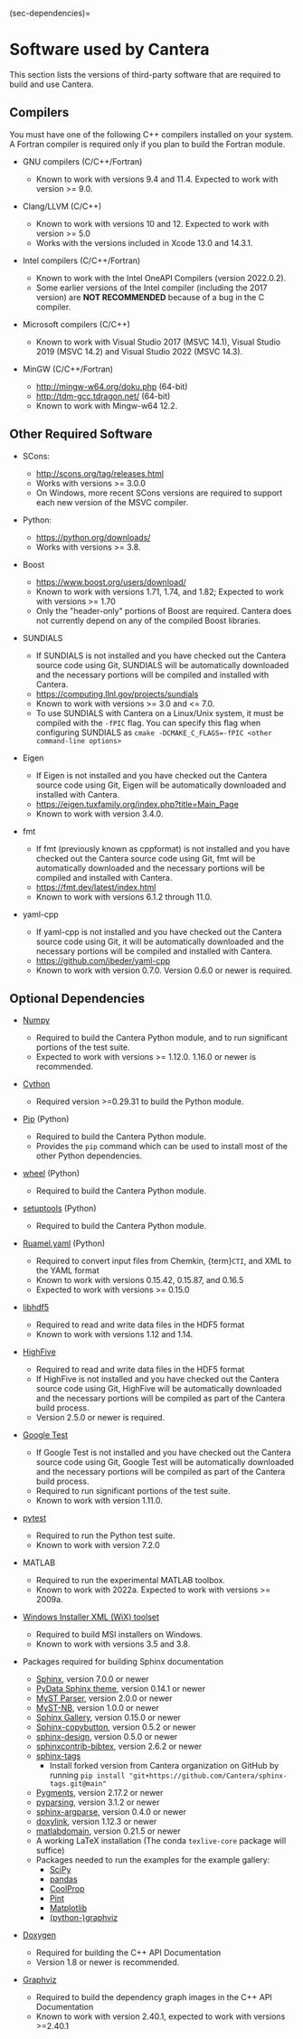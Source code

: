 (sec-dependencies)=
# Software used by Cantera

This section lists the versions of third-party software that are required to build and
use Cantera.

## Compilers

You must have one of the following C++ compilers installed on your system. A Fortran
compiler is required only if you plan to build the Fortran module.

- GNU compilers (C/C++/Fortran)

  - Known to work with versions 9.4 and 11.4. Expected to work with version >= 9.0.

- Clang/LLVM (C/C++)

  - Known to work with versions 10 and 12. Expected to work with version >= 5.0
  - Works with the versions included in Xcode 13.0 and 14.3.1.

- Intel compilers (C/C++/Fortran)

  - Known to work with the Intel OneAPI Compilers (version 2022.0.2).
  - Some earlier versions of the Intel compiler (including the 2017 version) are
    **NOT RECOMMENDED** because of a bug in the C compiler.

- Microsoft compilers (C/C++)

  - Known to work with Visual Studio 2017 (MSVC 14.1), Visual Studio 2019 (MSVC 14.2)
    and Visual Studio 2022 (MSVC 14.3).

- MinGW (C/C++/Fortran)

  - <http://mingw-w64.org/doku.php> (64-bit)
  - <http://tdm-gcc.tdragon.net/> (64-bit)
  - Known to work with Mingw-w64 12.2.

## Other Required Software

- SCons:

  - <http://scons.org/tag/releases.html>
  - Works with versions >= 3.0.0
  - On Windows, more recent SCons versions are required to support each new version of
    the MSVC compiler.

- Python:

  - <https://python.org/downloads/>
  - Works with versions >= 3.8.

- Boost

  - <https://www.boost.org/users/download/>
  - Known to work with versions 1.71, 1.74, and 1.82; Expected to work with versions >=
    1.70
  - Only the "header-only" portions of Boost are required. Cantera does not currently
    depend on any of the compiled Boost libraries.

- SUNDIALS

  - If SUNDIALS is not installed and you have checked out the Cantera source code using
    Git, SUNDIALS will be automatically downloaded and the necessary portions will be
    compiled and installed with Cantera.
  - <https://computing.llnl.gov/projects/sundials>
  - Known to work with versions >= 3.0 and \<= 7.0.
  - To use SUNDIALS with Cantera on a Linux/Unix system, it must be compiled
    with the `-fPIC` flag. You can specify this flag when configuring SUNDIALS as
    `cmake -DCMAKE_C_FLAGS=-fPIC <other command-line options>`

- Eigen

  - If Eigen is not installed and you have checked out the Cantera source code using
    Git, Eigen will be automatically downloaded and installed with Cantera.
  - <https://eigen.tuxfamily.org/index.php?title=Main_Page>
  - Known to work with version 3.4.0.

- fmt

  - If fmt (previously known as cppformat) is not installed and you have checked out the
    Cantera source code using Git, fmt will be automatically downloaded and the
    necessary portions will be compiled and installed with Cantera.
  - <https://fmt.dev/latest/index.html>
  - Known to work with versions 6.1.2 through 11.0.

- yaml-cpp

  - If yaml-cpp is not installed and you have checked out the Cantera source code using
    Git, it will be automatically downloaded and the necessary portions will be compiled
    and installed with Cantera.
  - <https://github.com/jbeder/yaml-cpp>
  - Known to work with version 0.7.0. Version 0.6.0 or newer is required.

## Optional Dependencies

- [Numpy](https://www.numpy.org/)

  - Required to build the Cantera Python module, and to run significant portions
    of the test suite.
  - Expected to work with versions >= 1.12.0. 1.16.0 or newer is recommended.

- [Cython](https://cython.org/)

  - Required version >=0.29.31 to build the Python module.

- [Pip](https://pip.pypa.io/en/stable/installing/) (Python)

  - Required to build the Cantera Python module.
  - Provides the `pip` command which can be used to install most of
    the other Python dependencies.

- [wheel](https://pypi.org/project/wheel/) (Python)

  - Required to build the Cantera Python module.

- [setuptools](https://pypi.org/project/setuptools/) (Python)

  - Required to build the Cantera Python module.

- [Ruamel.yaml](https://pypi.org/project/ruamel.yaml/) (Python)

  - Required to convert input files from Chemkin, {term}`CTI`, and XML to the YAML
    format
  - Known to work with versions 0.15.42, 0.15.87, and 0.16.5
  - Expected to work with versions >= 0.15.0

- [libhdf5](https://www.hdfgroup.org/solutions/hdf5/)

  - Required to read and write data files in the HDF5 format
  - Known to work with versions 1.12 and 1.14.

- [HighFive](https://github.com/BlueBrain/HighFive)

  - Required to read and write data files in the HDF5 format
  - If HighFive is not installed and you have checked out the Cantera source code
    using Git, HighFive will be automatically downloaded and the necessary portions will
    be compiled as part of the Cantera build process.
  - Version 2.5.0 or newer is required.

- [Google Test](https://github.com/google/googletest)

  - If Google Test is not installed and you have checked out the Cantera source code
    using Git, Google Test will be automatically downloaded and the necessary portions
    will be compiled as part of the Cantera build process.
  - Required to run significant portions of the test suite.
  - Known to work with version 1.11.0.

- [pytest](https://pytest.org)

  - Required to run the Python test suite.
  - Known to work with version 7.2.0

- MATLAB

  - Required to run the experimental MATLAB toolbox.
  - Known to work with 2022a. Expected to work with versions >= 2009a.

- [Windows Installer XML (WiX) toolset](http://wixtoolset.org/)

  - Required to build MSI installers on Windows.
  - Known to work with versions 3.5 and 3.8.

- Packages required for building Sphinx documentation

  - [Sphinx](https://www.sphinx-doc.org/en/stable/), version 7.0.0 or newer
  - [PyData Sphinx theme](https://pydata-sphinx-theme.readthedocs.io/en/stable/),
    version 0.14.1 or newer
  - [MyST Parser](https://myst-parser.readthedocs.io/en/latest/), version 2.0.0 or newer
  - [MyST-NB](https://myst-nb.readthedocs.io/en/latest/), version 1.0.0 or newer
  - [Sphinx Gallery](https://sphinx-gallery.github.io/stable/index.html), version 0.15.0
    or newer
  - [Sphinx-copybutton](https://sphinx-copybutton.readthedocs.io/en/latest/), version
    0.5.2 or newer
  - [sphinx-design](https://sphinx-design.readthedocs.io/en/latest/), version 0.5.0 or
    newer
  - [sphinxcontrib-bibtex](https://sphinxcontrib-bibtex.readthedocs.io/en/latest/),
    version 2.6.2 or newer
  - [sphinx-tags](https://github.com/Cantera/sphinx-tags)
    - Install forked version from Cantera organization on GitHub by running
      `pip install "git+https://github.com/Cantera/sphinx-tags.git@main"`
  - [Pygments](https://pygments.org/), version 2.17.2 or newer
  - [pyparsing](https://github.com/pyparsing/pyparsing/), version 3.1.2 or newer
  - [sphinx-argparse](https://sphinx-argparse.readthedocs.io/en/latest/), version 0.4.0
    or newer
  - [doxylink](https://pythonhosted.org/sphinxcontrib-doxylink/), version 1.12.3 or
    newer
  - [matlabdomain](https://pypi.org/project/sphinxcontrib-matlabdomain), version 0.21.5
    or newer
  - A working LaTeX installation (The conda `texlive-core` package will suffice)
  - Packages needed to run the examples for the example gallery:
    - [SciPy](https://scipy.org/)
    - [pandas](https://pandas.pydata.org/)
    - [CoolProp](http://www.coolprop.org/)
    - [Pint](https://pint.readthedocs.io/en/stable/)
    - [Matplotlib](https://matplotlib.org/)
    - [(python-)graphviz](https://graphviz.readthedocs.io/en/stable/)

- [Doxygen](http://doxygen.nl/)

  - Required for building the C++ API Documentation
  - Version 1.8 or newer is recommended.

- [Graphviz](https://www.graphviz.org/)

  - Required to build the dependency graph images in the C++ API Documentation
  - Known to work with version 2.40.1, expected to work with versions >=2.40.1
